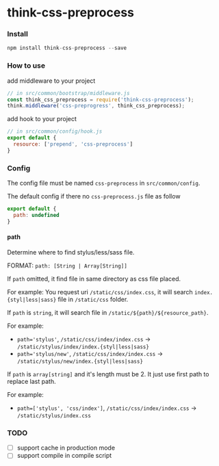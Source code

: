 # think-css-preprocess

### Install

```javascript
npm install think-css-preprocess --save
```

### How to use

add middleware to your project

```javascript
// in src/common/bootstrap/middleware.js
const think_css_preprocess = require('think-css-preprocess');
think.middleware('css-preprogress', think_css_preprocess);
```

add hook to your project

```javascript
// in src/common/config/hook.js
export default {
  resource: ['prepend', 'css-preprocess']
}
```

### Config

The config file must be named `css-preprocess` in `src/common/config`.

The default config if there no `css-preprocess.js` file as follow

```javascript
export default {
  path: undefined
}
```

#### path

Determine where to find stylus/less/sass file.

FORMAT: `path: [String | Array[String]]`

If `path` omitted, it find file in same directory as css file placed.

For example: You request uri `/static/css/index.css`, it will search `index.{styl|less|sass}` file in `/static/css` folder.

If `path` is `string`, it will search file in `/static/${path}/${resource_path}`.

For example:
* `path='stylus'`, `/static/css/index/index.css` -> `/static/stylus/index/index.{styl|less|sass}`
* `path='stylus/new'`, `/static/css/index/index.css` -> `/static/stylus/new/index.{styl|less|sass}`

If `path` is `array[string]` and it's length must be 2. It just use first path to replace last path.

For example:
* `path=['stylus', 'css/index']`, `/static/css/index/index.css` -> `/static/stylus/index.css`

### TODO
* [ ] support cache in production mode
* [ ] support compile in compile script
